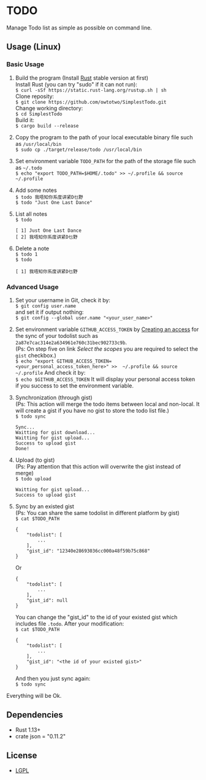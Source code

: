 # TODO #
Manage Todo list as simple as possible on command line.

## Usage (Linux) ##
### Basic Usage ###
1. Build the program (Install [Rust](https://www.rust-lang.org/) stable version at first)  
    Install Rust (you can try "sudo" if it can not run):  
    `$ curl -sSf https://static.rust-lang.org/rustup.sh | sh`  
    Clone reposity:  
    `$ git clone https://github.com/owtotwo/SimplestTodo.git`  
    Change working directory:  
    `$ cd SimplestTodo`  
    Build it:  
    `$ cargo build --release`  

2. Copy the program to the path of your local executable binary file such as `/usr/local/bin`   
    `$ sudo cp ./target/release/todo /usr/local/bin`  

3. Set environment variable `TODO_PATH` for the path of the storage file such as `~/.todo`  
    `$ echo "export TODO_PATH=$HOME/.todo" >> ~/.profile && source ~/.profile`  

4. Add some notes  
    `$ todo 我唔知你系度讲紧D乜野`  
    `$ todo "Just One Last Dance"` 

5. List all notes  
    `$ todo`  
    ``` Output
    [ 1] Just One Last Dance 
    [ 2] 我唔知你系度讲紧D乜野 
    ```

6. Delete a note  
    `$ todo 1`  
    `$ todo`    
    ``` Output
    [ 1] 我唔知你系度讲紧D乜野 
    ```

### Advanced Usage ###
1. Set your username in Git, check it by:  
    `$ git config user.name`  
   and set it if output nothing:  
    `$ git config --global user.name "<your_user_name>"`

2. Set environment variable `GITHUB_ACCESS_TOKEN` by [Creating an access][1] for the sync 
   of your todolist such as `2a87e7cac314e2a634961e760c31bec902733c9b`.  
   (Ps: On step five on link _Select the scopes_ you are required to select the `gist` 
    checkbox.)  
    `$ echo "export GITHUB_ACCESS_TOKEN=<your_personal_access_token_here>" >> 
     ~/.profile && source ~/.profile`
   And check it by:  
    `$ echo $GITHUB_ACCESS_TOKEN`
   It will display your personal access token if you success to set the environment variable.

3. Synchronization (through gist)  
   (Ps: This action will merge the todo items between local and non-local. It will create a gist 
 if you have no gist to store the todo list file.)  
    `$ todo sync`  
    ``` Output
    Sync...
    Waitting for gist download...
    Waitting for gist upload...
    Success to upload gist
    Done!
    ```
  [1]: https://help.github.com/articles/creating-an-access-token-for-command-line-use/

4. Upload (to gist)  
   (Ps: Pay attention that this action will overwrite the gist instead of merge)  
    `$ todo upload`  
    ``` Output
    Waitting for gist upload...
    Success to upload gist
    ```

5. Sync by an existed gist  
   (Ps: You can share the same todolist in different platform by gist)  
    `$ cat $TODO_PATH`  
    ``` Output
    {
        "todolist": [
            ...
        ],
        "gist_id": "12340e28693036cc000a48f59b75c868"
    }
    ```  
   Or  
    ``` Output
    {
        "todolist": [
            ...
        ],
        "gist_id": null
    }
    ```
   You can change the "gist_id" to the id of your existed gist which includes file 
   `.todo`. After your modification:  
    `$ cat $TODO_PATH`  
    ``` Output
    {
        "todolist": [
            ...
        ],
        "gist_id": "<the id of your existed gist>"
    }
    ```
   And then you just sync again:  
    `$ todo sync`  


Everything will be Ok.  


## Dependencies ##
* Rust 1.13+
* crate json = "0.11.2"


## License ##
* [LGPL](LICENSE)